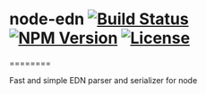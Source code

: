 node-edn [![Build Status](http://img.shields.io/travis/roughculture/node-edn.svg?style=flat)](https://travis-ci.org/roughculture/node-edn) [![NPM Version](http://img.shields.io/npm/v/node-edn.svg?style=flat)](https://npmjs.org/package/node-edn) [![License](http://img.shields.io/npm/l/node-edn.svg?style=flat)](https://github.com/roughculture/node-edn/blob/master/LICENSE)
==
========

Fast and simple EDN parser and serializer for node
